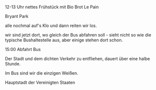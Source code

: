 12-13 Uhr nettes Frühstück mit Bio Brot Le Pain

Bryant Park


alle nochmal auf's Klo und dann reiten wir los. 

wir sind jetzt dort, 
wo gleich der Bus abfahren soll - 
sieht nicht so wie die typische 
Bushaltestelle aus, 
aber einige stehen dort schon. 

15:00 Abfahrt Bus

Der Stadt und dem dichten Verkehr 
zu entfliehen, dauert über eine halbe
Stunde. 

Im Bus sind wir die einzigen Weißen. 

Hauptstadt der Vereinigten Staaten